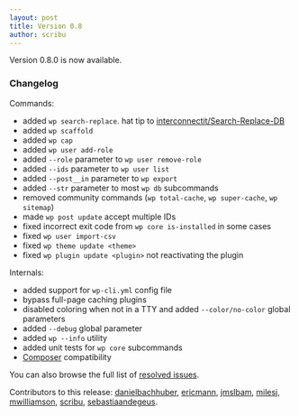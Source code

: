 ```yaml
---
layout: post
title: Version 0.8
author: scribu
---
```

Version 0.8.0 is now available.

### Changelog 

Commands:

- added `wp search-replace`. hat tip to [interconnectit/Search-Replace-DB](https://github.com/interconnectit/Search-Replace-DB)
- added `wp scaffold`
- added `wp cap`
- added `wp user add-role`
- added `--role` parameter to `wp user remove-role`
- added `--ids` parameter to `wp user list`
- added `--post__in` parameter to `wp export`
- added `--str` parameter to most `wp db` subcommands
- removed community commands (`wp total-cache`, `wp super-cache`, `wp sitemap`)
- made `wp post update` accept multiple IDs
- fixed incorrect exit code from `wp core is-installed` in some cases
- fixed `wp user import-csv`
- fixed `wp theme update <theme>`
- fixed `wp plugin update <plugin>` not reactivating the plugin

Internals:

- added support for `wp-cli.yml` config file
- bypass full-page caching plugins
- disabled coloring when not in a TTY and added `--color/no-color` global parameters
- added `--debug` global parameter
- added `wp --info` utility
- added unit tests for `wp core` subcommands
- [Composer](http://getcomposer.org) compatibility

You can also browse the full list of [resolved issues](https://github.com/wp-cli/wp-cli/issues?milestone=6&state=closed).

Contributors to this release: [danielbachhuber](http://github.com/danielbachhuber), [ericmann](http://github.com/ericmann), [jmslbam](http://github.com/jmslbam), [milesj](http://github.com/milesj), [mwilliamson](http://github.com/mwilliamson), [scribu](http://github.com/scribu), [sebastiaandegeus](http://github.com/sebastiaandegeus).
